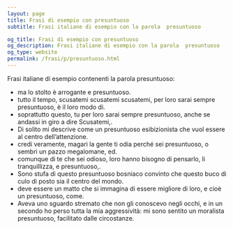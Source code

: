 ```yaml
---
layout: page
title: Frasi di esempio con presuntuoso 
subtitle: Frasi italiane di esempio con la parola  presuntuoso

og_title: Frasi di esempio con presuntuoso 
og_description: Frasi italiane di esempio con la parola  presuntuoso
og_type: website
permalink: /frasi/p/presuntuoso.html
---
```


Frasi italiane di esempio contenenti la parola presuntuoso:


- ma lo stolto è arrogante e presuntuoso.
- tutto il tempo, scusatemi scusatemi scusatemi, per loro sarai sempre presuntuoso, è il loro modo di.
- soprattutto questo, tu per loro sarai sempre presuntuoso, anche se andassi in giro a dire Scusatemi,.
- Di solito mi descrive come un presuntuoso esibizionista che vuol essere al centro dell’attenzione.
- credi veramente, magari la gente ti odia perché sei presuntuoso, o sembri un pazzo megalomane, ed.
- comunque di te che sei odioso, loro hanno bisogno di pensarlo, li tranquillizza, e presuntuoso,.
- Sono stufa di questo presuntuoso bosniaco convinto che questo buco di culo di posto sia il centro del mondo.
- deve essere un matto che si immagina di essere migliore di loro, e cioè un presuntuoso, come.
- Aveva uno sguardo stremato che non gli conoscevo negli occhi, e in un secondo ho perso tutta la mia aggressività: mi sono sentito un moralista presuntuoso, facilitato dalle circostanze.
